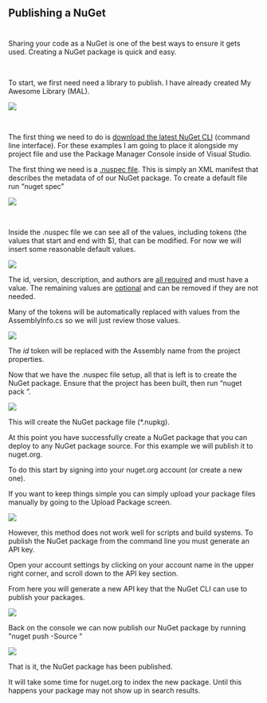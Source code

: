 

## Publishing a NuGet
#
Sharing your code as a NuGet is one of the best ways to ensure it gets used. Creating a NuGet package is quick and easy.

 

To start, we first need need a library to publish. I have already created My Awesome Library (MAL).

![](https://intellitect.com/wp-content/uploads/2017/02/PublishingANuget-3.png)

 

The first thing we need to do is [download the latest NuGet CLI](https://dist.nuget.org/index.html) (command line interface). For these examples I am going to place it alongside my project file and use the Package Manager Console inside of Visual Studio.

The first thing we need is a [.nuspec file](https://docs.nuget.org/Create/NuSpec-Reference). This is simply an XML manifest that describes the metadata of of our NuGet package. To create a default file run “nuget spec”

![](https://intellitect.com/wp-content/uploads/2017/02/PublishingANuget-1.png)

 

Inside the .nuspec file we can see all of the values, including tokens (the values that start and end with $), that can be modified. For now we will insert some reasonable default values.

![](https://intellitect.com/wp-content/uploads/2017/02/PublishingANuget-7.png)

The id, version, description, and authors are [all required](https://docs.microsoft.com/en-us/nuget/schema/nuspec#required-metadata-elements) and must have a value. The remaining values are [optional](https://docs.microsoft.com/en-us/nuget/schema/nuspec#optional-metadata-elements) and can be removed if they are not needed.

Many of the tokens will be automatically replaced with values from the AssemblyInfo.cs so we will just review those values.

![](https://intellitect.com/wp-content/uploads/2017/02/PublishingANuget-5.png)

The $id$ token will be replaced with the Assembly name from the project properties.

Now that we have the .nuspec file setup, all that is left is to create the NuGet package. Ensure that the project has been built, then run “nuget pack <project file>”.

![](https://intellitect.com/wp-content/uploads/2017/02/PublishingANuget-6.png)

This will create the NuGet package file (\*.nupkg).

At this point you have successfully create a NuGet package that you can deploy to any NuGet package source. For this example we will publish it to nuget.org.

To do this start by signing into your nuget.org account (or create a new one).

If you want to keep things simple you can simply upload your package files manually by going to the Upload Package screen.

![](https://intellitect.com/wp-content/uploads/2017/02/PublishingANuget-2.png)

However, this method does not work well for scripts and build systems. To publish the NuGet package from the command line you must generate an API key.

Open your account settings by clicking on your account name in the upper right corner, and scroll down to the API key section.

From here you will generate a new API key that the NuGet CLI can use to publish your packages.

![](https://intellitect.com/wp-content/uploads/2017/02/PublishingANuget-8.png)

Back on the console we can now publish our NuGet package by running "nuget push <Path to package file> <API key> -Source "

![](https://intellitect.com/wp-content/uploads/2017/02/PublishingANuget-4.png)

That is it, the NuGet package has been published.

It will take some time for nuget.org to index the new package. Until this happens your package may not show up in search results.
